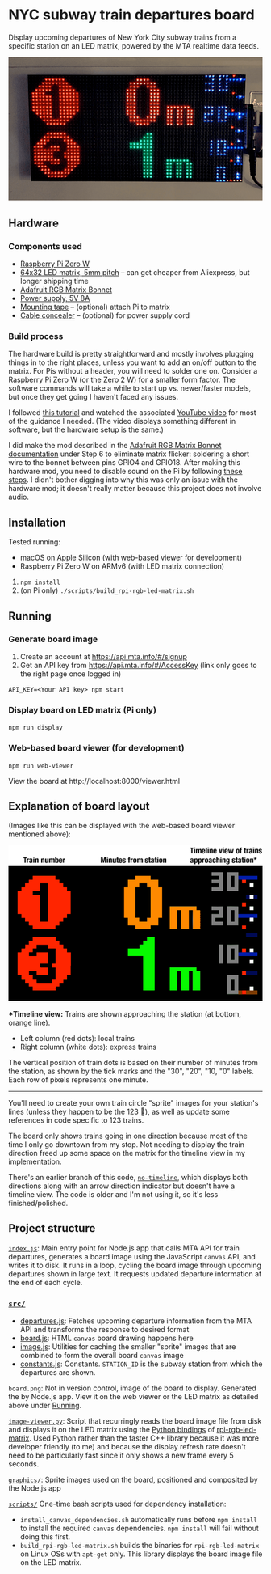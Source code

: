 # NYC subway train departures board

Display upcoming departures of New York City subway trains from a specific station on an LED matrix, powered by the MTA realtime data feeds.

![LED matrix board mounted on a freezer door, displaying upcoming times to arrival in seconds](graphics/board_example_matrix.gif)

## Hardware

### Components used

- [Raspberry Pi Zero W](https://www.raspberrypi.com/products/raspberry-pi-zero-w/)
- [64x32 LED matrix, 5mm pitch](https://smile.amazon.com/gp/product/B07SDMWX9R/) – can get cheaper from Aliexpress, but longer shipping time
- [Adafruit RGB Matrix Bonnet](https://www.adafruit.com/product/3211)
- [Power supply, 5V 8A](https://smile.amazon.com/dp/B078RZBL8X/)
- [Mounting tape](https://smile.amazon.com/gp/product/B00347A8GC/) – (optional) attach Pi to matrix
- [Cable concealer](https://smile.amazon.com/gp/product/B07D8WVJWF/) – (optional) for power supply cord

### Build process

The hardware build is pretty straightforward and mostly involves plugging things in to the right places, unless you want to add an on/off button to the matrix. For Pis without a header, you will need to solder one on. Consider a Raspberry Pi Zero W (or the Zero 2 W) for a smaller form factor. The software commands will take a while to start up vs. newer/faster models, but once they get going I haven't faced any issues.

I followed [this tutorial](https://howchoo.com/pi/raspberry-pi-led-matrix-panel) and watched the associated [YouTube video](https://www.youtube.com/watch?v=EPZawKPC73k) for most of the guidance I needed. (The video displays something different in software, but the hardware setup is the same.)

I did make the mod described in the [Adafruit RGB Matrix Bonnet documentation](http://https://cdn-learn.adafruit.com/downloads/pdf/adafruit-rgb-matrix-bonnet-for-raspberry-pi.pdf) under Step 6 to eliminate matrix flicker: soldering a short wire to the bonnet between pins GPIO4 and GPIO18. After making this hardware mod, you need to disable sound on the Pi by following [these steps](https://github.com/hzeller/rpi-rgb-led-matrix#bad-interaction-with-sound). I didn't bother digging into why this was only an issue with the hardware mod; it doesn't really matter because this project does not involve audio.

## Installation

Tested running:

- macOS on Apple Silicon (with web-based viewer for development)
- Raspberry Pi Zero W on ARMv6 (with LED matrix connection)

1. `npm install`
2. (on Pi only) `./scripts/build_rpi-rgb-led-matrix.sh`

## Running

### Generate board image

1. Create an account at https://api.mta.info/#/signup
2. Get an API key from https://api.mta.info/#/AccessKey (link only goes to the right page once logged in)

```shell
API_KEY=<Your API key> npm start
```
### Display board on LED matrix (Pi only)

```shell
npm run display
```

### Web-based board viewer (for development)

```shell
npm run web-viewer
```

View the board at http://localhost:8000/viewer.html

## Explanation of board layout

(Images like this can be displayed with the web-based board viewer mentioned above):

![Explanation of LED matrix board](graphics/board_example_web_explanation.png)
![LED matrix board pixellated web viewer](graphics/board_example_web.gif)

**\*Timeline view:** Trains are shown approaching the station (at bottom, orange line).

- Left column (red dots): local trains
- Right column (white dots): express trains

The vertical position of train dots is based on their number of minutes from the station, as shown by the tick marks and the "30", "20", "10, "0" labels. Each row of pixels represents one minute.

---

You'll need to create your own train circle "sprite" images for your station's lines (unless they happen to be the 123 🙂), as well as update some references in code specific to 123 trains.
 
The board only shows trains going in one direction because most of the time I only go downtown from my stop. Not needing to display the train direction freed up some space on the matrix for the timeline view in my implementation.

There's an earlier branch of this code, [`no-timeline`](https://github.com/liddiard/nyc-subway-board/tree/no-timeline), which displays both directions along with an arrow direction indicator but doesn't have a timeline view. The code is older and I'm not using it, so it's less finished/polished.

## Project structure

[`index.js`](index.js): Main entry point for Node.js app that calls MTA API for train departures, generates a board image using the JavaScript `canvas` API, and writes it to disk. It runs in a loop, cycling the board image through upcoming departures shown in large text. It requests updated departure information at the end of each cycle.

### [`src/`](src/)

- [departures.js](src/departures.js): Fetches upcoming departure information from the MTA API and transforms the response to desired format
- [board.js](src/board.js): HTML `canvas` board drawing happens here
- [image.js](src/image.js): Utilities for caching the smaller "sprite" images that are combined to form the overall board `canvas` image
- [constants.js](src/constants.js): Constants. `STATION_ID` is the subway station from which the departures are shown.

`board.png`: Not in version control, image of the board to display. Generated the by Node.js app. View it on the web viewer or the LED matrix as detailed above under [Running](#Running).

[`image-viewer.py`](image-viewer.py): Script that recurringly reads the board image file from disk and displays it on the LED matrix using the [Python bindings](https://github.com/hzeller/rpi-rgb-led-matrix/tree/master/bindings/python) of [rpi-rgb-led-matrix](https://github.com/hzeller/rpi-rgb-led-matrix). Used Python rather than the faster C++ library because it was more developer friendly (to me) and because the display refresh rate doesn't need to be particularly fast since it only shows a new frame every 5 seconds.

[`graphics/`](graphics/): Sprite images used on the board, positioned and composited by the Node.js app

[`scripts/`](scripts/) One-time bash scripts used for dependency installation:

- `install_canvas_dependencies.sh` automatically runs before `npm install` to install the required `canvas` dependencies. `npm install` will fail without doing this first. 
- `build_rpi-rgb-led-matrix.sh` builds the binaries for `rpi-rgb-led-matrix` on Linux OSs with `apt-get` only. This library displays the board image file on the LED matrix.

